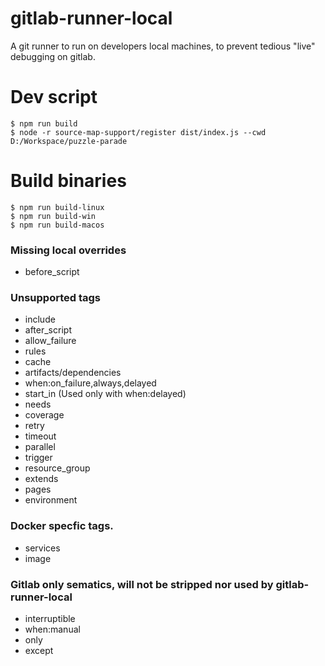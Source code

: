 # gitlab-runner-local
A git runner to run on developers local machines, to prevent tedious "live" debugging on gitlab.

# Dev script
    $ npm run build
    $ node -r source-map-support/register dist/index.js --cwd D:/Workspace/puzzle-parade

# Build binaries
    $ npm run build-linux
    $ npm run build-win
    $ npm run build-macos

### Missing local overrides
- before_script

### Unsupported tags
- include
- after_script
- allow_failure
- rules
- cache
- artifacts/dependencies
- when:on_failure,always,delayed
- start_in (Used only with when:delayed)
- needs
- coverage
- retry
- timeout
- parallel
- trigger
- resource_group
- extends
- pages
- environment

### Docker specfic tags.
- services
- image

### Gitlab only sematics, will not be stripped nor used by gitlab-runner-local
- interruptible
- when:manual
- only
- except
